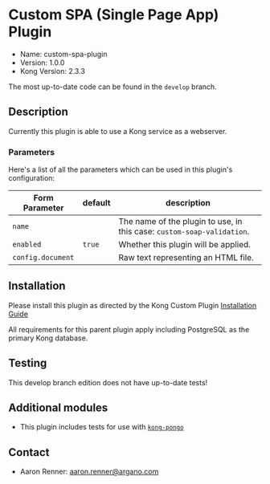 # Custom SPA (Single Page App) Plugin
* Name: custom-spa-plugin
* Version: 1.0.0
* Kong Version: 2.3.3

The most up-to-date code can be found in the `develop` branch.

## Description
Currently this plugin is able to use a Kong service as a webserver.

### Parameters
Here's a list of all the parameters which can be used in this plugin's configuration:

| Form Parameter | default | description |
|----------------|---------|-------------|
| `name`|| The name of the plugin to use, in this case: `custom-soap-validation`.|
| `enabled` | `true` | Whether this plugin will be applied.|
| `config.document` || Raw text representing an HTML file.|

## Installation
Please install this plugin as directed by the Kong Custom Plugin [Installation Guide](https://docs.konghq.com/enterprise/2.4.x/plugin-development/distribution/)

All requirements for this parent plugin apply including PostgreSQL as the primary Kong database.

## Testing
This develop branch edition does not have up-to-date tests!

## Additional modules
* This plugin includes tests for use with [`kong-pongo`](https://github.com/Kong/kong-pongo)

## Contact
* Aaron Renner: aaron.renner@argano.com

